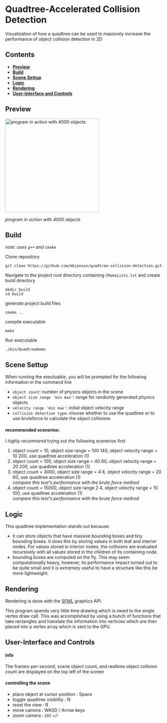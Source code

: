 # Quadtree-Accelerated Collision Detection
Visualization of how a quadtree can be used to massively increase the performance of object collision detection in 2D

## Contents
* [**Preview**](#preview)
* [**Build**](#build)
* [**Scene Settup**](#scene-settup)
* [**Logic**](#logic)
* [**Rendering**](#rendering)
* [**User-Interface and Controls**](#user-interface-and-controls)


## Preview

<img width="300" alt="program in action with 4000 objects" src="https://github.com/mbjenson/quadtree-collision-detection/assets/115751313/ebb3d9d5-67d7-4fe9-a46c-0dfc82591ada">

*program in action with 4000 objects*

## Build
*note: uses `g++` and `cmake`*

Clone repository


    git clone https://github.com/mbjenson/quadtree-collision-detection.git
Navigate to the project root directory containing `CMakeLists.txt` and create build directory

    mkdir build
    cd build
generate project build files

    cmake ..
compile executable

    make

Run executable

    ./bin/QuadtreeDemo
## Scene Settup

When running the exectuable, you will be prompted for the following information in the command line
* `object count`: number of physics objects in the scene
* `object size range 'min max'`: range for randomly generated physics objects
* `velocity range 'min max'`: initial object velocity range
* `collision detection type`: choose whether to use the quadtree or to use bruteforce to calculate the object collisions

#### recommended scenerios:
I *highly recommend* trying out the following scenerios first
1) object count = 10, object size range = 100 140, object velocity range = 10 200, use quadtree acceleration (1)
2) object count = 100, object size range = 40 60, object velocity range = 20 200, use quadtree acceleration (1)
3) object count = 3000, object size range = 4 8, object velocity range = 20 60, use quadtree acceleration (1)\
   *compare this test's performance with the brute force method*
5) object count = 15000, object size range 2 4, object veloctiy range = 10 100, use quadtree acceleration (1)\
   *compare this test's performance with the brute force method*

## Logic
This quadtree implementation stands out because:
* it can store objects that have massive bounding boxes and tiny bounding boxes. It does this by storing values in both leaf and interior nodes. For values stored in interior nodes, the collisions are evaluated recursively with all values stored in the children of its containing node.
* bounding boxes are computed on the fly. This may seem computationally heavy, however, its performance impact turned out to be quite small and it is extremely useful to have a structure like this be more lightweight.

## Rendering
Rendering is done with the [SFML](https://github.com/SFML/SFML) graphics API.

This program spends very little time drawing which is owed to the single vertex draw call. This was accomplished by using a bunch of functions that take rectangles and translate the information into verticies which are then placed into a vertex array which is sent to the GPU.

## User-Interface and Controls
#### info
The frames-per-second, scene object count, and realtime object collision count are displayed on the top left of the screen
#### controlling the scene
* place object at cursor position : Space
* toggle quadtree visibility : N
* reset the view : R
* move camera : WASD / Arrow keys
* zoom camera : ctrl +/-
